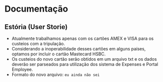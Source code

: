 # Documentação

## Estória (User Storie)

 - Atualmente trabalhamos apenas com os cartões AMEX e VISA para os custeios com a tripulação.
 - Considerando a inoperabilidade desses cartões em alguns países, optamos por incluir o cartão Mastecard HSBC.
 - Os custeios do novo cartão serão obtidos em um arquivo txt e os dados deverão ser parseados para utilização dos sistema de Expenses e Portal Employee.  
 - Formato do novo arquivo: `eu ainda não sei`

